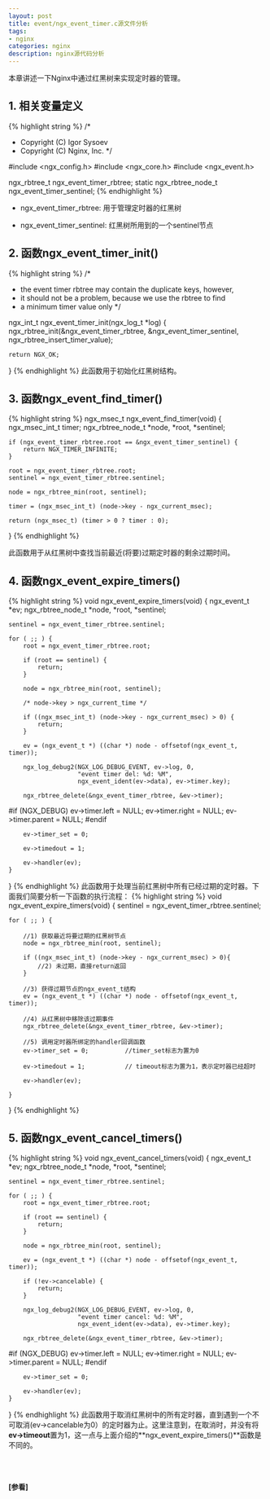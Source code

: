 ```yaml
---
layout: post
title: event/ngx_event_timer.c源文件分析
tags:
- nginx
categories: nginx
description: nginx源代码分析
---
```



本章讲述一下Nginx中通过红黑树来实现定时器的管理。


<!-- more -->


## 1. 相关变量定义
{% highlight string %}
/*
 * Copyright (C) Igor Sysoev
 * Copyright (C) Nginx, Inc.
 */


#include <ngx_config.h>
#include <ngx_core.h>
#include <ngx_event.h>


ngx_rbtree_t              ngx_event_timer_rbtree;
static ngx_rbtree_node_t  ngx_event_timer_sentinel;
{% endhighlight %}

* ngx_event_timer_rbtree: 用于管理定时器的红黑树

* ngx_event_timer_sentinel: 红黑树所用到的一个sentinel节点

## 2. 函数ngx_event_timer_init()
{% highlight string %}
/*
 * the event timer rbtree may contain the duplicate keys, however,
 * it should not be a problem, because we use the rbtree to find
 * a minimum timer value only
 */

ngx_int_t
ngx_event_timer_init(ngx_log_t *log)
{
    ngx_rbtree_init(&ngx_event_timer_rbtree, &ngx_event_timer_sentinel,
                    ngx_rbtree_insert_timer_value);

    return NGX_OK;
}
{% endhighlight %}
此函数用于初始化红黑树结构。

## 3. 函数ngx_event_find_timer()
{% highlight string %}
ngx_msec_t
ngx_event_find_timer(void)
{
    ngx_msec_int_t      timer;
    ngx_rbtree_node_t  *node, *root, *sentinel;

    if (ngx_event_timer_rbtree.root == &ngx_event_timer_sentinel) {
        return NGX_TIMER_INFINITE;
    }

    root = ngx_event_timer_rbtree.root;
    sentinel = ngx_event_timer_rbtree.sentinel;

    node = ngx_rbtree_min(root, sentinel);

    timer = (ngx_msec_int_t) (node->key - ngx_current_msec);

    return (ngx_msec_t) (timer > 0 ? timer : 0);
}
{% endhighlight %}

此函数用于从红黑树中查找当前最近(将要)过期定时器的剩余过期时间。

## 4. 函数ngx_event_expire_timers()
{% highlight string %}
void
ngx_event_expire_timers(void)
{
    ngx_event_t        *ev;
    ngx_rbtree_node_t  *node, *root, *sentinel;

    sentinel = ngx_event_timer_rbtree.sentinel;

    for ( ;; ) {
        root = ngx_event_timer_rbtree.root;

        if (root == sentinel) {
            return;
        }

        node = ngx_rbtree_min(root, sentinel);

        /* node->key > ngx_current_time */

        if ((ngx_msec_int_t) (node->key - ngx_current_msec) > 0) {
            return;
        }

        ev = (ngx_event_t *) ((char *) node - offsetof(ngx_event_t, timer));

        ngx_log_debug2(NGX_LOG_DEBUG_EVENT, ev->log, 0,
                       "event timer del: %d: %M",
                       ngx_event_ident(ev->data), ev->timer.key);

        ngx_rbtree_delete(&ngx_event_timer_rbtree, &ev->timer);

#if (NGX_DEBUG)
        ev->timer.left = NULL;
        ev->timer.right = NULL;
        ev->timer.parent = NULL;
#endif

        ev->timer_set = 0;

        ev->timedout = 1;

        ev->handler(ev);
    }
}
{% endhighlight %}
此函数用于处理当前红黑树中所有已经过期的定时器。下面我们简要分析一下函数的执行流程：
{% highlight string %}
void
ngx_event_expire_timers(void)
{
	sentinel = ngx_event_timer_rbtree.sentinel;
	
	for ( ;; ) {
	
		//1) 获取最近将要过期的红黑树节点
		node = ngx_rbtree_min(root, sentinel);

		if ((ngx_msec_int_t) (node->key - ngx_current_msec) > 0){
			//2) 未过期，直接return返回
		}

		//3) 获得过期节点的ngx_event_t结构
		ev = (ngx_event_t *) ((char *) node - offsetof(ngx_event_t, timer));

		//4) 从红黑树中移除该过期事件
		ngx_rbtree_delete(&ngx_event_timer_rbtree, &ev->timer);

		//5) 调用定时器所绑定的handler回调函数
		ev->timer_set = 0;			//timer_set标志为置为0
			
		ev->timedout = 1;			// timeout标志为置为1，表示定时器已经超时
		
		ev->handler(ev);

	}
}
{% endhighlight %}


## 5. 函数ngx_event_cancel_timers()
{% highlight string %}
void
ngx_event_cancel_timers(void)
{
    ngx_event_t        *ev;
    ngx_rbtree_node_t  *node, *root, *sentinel;

    sentinel = ngx_event_timer_rbtree.sentinel;

    for ( ;; ) {
        root = ngx_event_timer_rbtree.root;

        if (root == sentinel) {
            return;
        }

        node = ngx_rbtree_min(root, sentinel);

        ev = (ngx_event_t *) ((char *) node - offsetof(ngx_event_t, timer));

        if (!ev->cancelable) {
            return;
        }

        ngx_log_debug2(NGX_LOG_DEBUG_EVENT, ev->log, 0,
                       "event timer cancel: %d: %M",
                       ngx_event_ident(ev->data), ev->timer.key);

        ngx_rbtree_delete(&ngx_event_timer_rbtree, &ev->timer);

#if (NGX_DEBUG)
        ev->timer.left = NULL;
        ev->timer.right = NULL;
        ev->timer.parent = NULL;
#endif

        ev->timer_set = 0;

        ev->handler(ev);
    }
}
{% endhighlight %}
此函数用于取消红黑树中的所有定时器，直到遇到一个不可取消(ev->cancelable为0）的定时器为止。这里注意到，在取消时，并没有将**ev->timeout**置为1，这一点与上面介绍的**ngx_event_expire_timers()**函数是不同的。





<br />
<br />

**[参看]**






<br />
<br />
<br />

